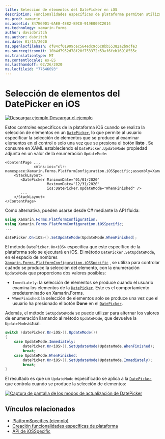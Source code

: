 ```yaml
---
title: Selección de elementos del DatePicker en iOS
description: Funcionalidades específicas de plataforma permiten utilizar la funcionalidad que solo está disponible en una plataforma concreta, sin necesidad de implementar los representadores personalizados o los efectos. En este artículo se explica cómo consumir el específico de la plataforma iOS que controla cuándo se produce la selección de elementos en un DatePicker.
ms.prod: xamarin
ms.assetid: 847E69D1-6AE0-4E82-B9C8-919E009C2014
ms.technology: xamarin-forms
author: davidbritch
ms.author: dabritch
ms.date: 01/15/2020
ms.openlocfilehash: df84cf01909cec564edc9c6c8bb55382a2b9dfe3
ms.sourcegitcommit: 10b4d7952d78f20f753372c53af6feb16918555c
ms.translationtype: MT
ms.contentlocale: es-ES
ms.lasthandoff: 02/26/2020
ms.locfileid: "77646693"
---
```

# <a name="datepicker-item-selection-on-ios"></a>Selección de elementos del DatePicker en iOS

[![Descargar ejemplo](~/media/shared/download.png) Descargar el ejemplo](https://docs.microsoft.com/samples/xamarin/xamarin-forms-samples/userinterface-platformspecifics)

Estos controles específicos de la plataforma iOS cuando se realiza la selección de elementos en un [`DatePicker`](xref:Xamarin.Forms.DatePicker), lo que permite al usuario especificar la selección de elementos que se produce al examinar elementos en el control o solo una vez que se presiona el botón **listo** . Se consume en XAML estableciendo el `DatePicker.UpdateMode` propiedad adjunta en un valor de la enumeración `UpdateMode`:

```xaml
<ContentPage ...
             xmlns:ios="clr-namespace:Xamarin.Forms.PlatformConfiguration.iOSSpecific;assembly=Xamarin.Forms.Core">
    <StackLayout>
       <DatePicker MinimumDate="01/01/2020"
                   MaximumDate="12/31/2020"
                   ios:DatePicker.UpdateMode="WhenFinished" />
       ...
    </StackLayout>
</ContentPage>
```

Como alternativa, pueden usarse desde C# mediante la API fluida:

```csharp
using Xamarin.Forms.PlatformConfiguration;
using Xamarin.Forms.PlatformConfiguration.iOSSpecific;
...

datePicker.On<iOS>().SetUpdateMode(UpdateMode.WhenFinished);
```

El método `DatePicker.On<iOS>` especifica que este específico de la plataforma solo se ejecutará en iOS. El método `DatePicker.SetUpdateMode`, en el espacio de nombres [`Xamarin.Forms.PlatformConfiguration.iOSSpecific`](xref:Xamarin.Forms.PlatformConfiguration.iOSSpecific) , se utiliza para controlar cuándo se produce la selección del elemento, con la enumeración `UpdateMode` que proporciona dos valores posibles:

- `Immediately`: la selección de elementos se produce cuando el usuario examina los elementos de la [`DatePicker`](xref:Xamarin.Forms.DatePicker). Este es el comportamiento predeterminado en Xamarin.Forms.
- `WhenFinished`: la selección de elementos solo se produce una vez que el usuario ha presionado el botón **Done** en el [`DatePicker`](xref:Xamarin.Forms.DatePicker).

Además, el método `SetUpdateMode` se puede utilizar para alternar los valores de enumeración llamando al método `UpdateMode`, que devuelve la `UpdateMode`actual:

```csharp
switch (datePicker.On<iOS>().UpdateMode())
{
    case UpdateMode.Immediately:
        datePicker.On<iOS>().SetUpdateMode(UpdateMode.WhenFinished);
        break;
    case UpdateMode.WhenFinished:
        datePicker.On<iOS>().SetUpdateMode(UpdateMode.Immediately);
        break;
}
```

El resultado es que un `UpdateMode` especificado se aplica a la [`DatePicker`](xref:Xamarin.Forms.DatePicker), que controla cuándo se produce la selección de elementos:

[![Captura de pantalla de los modos de actualización de DatePicker](datepicker-selection-images/datepicker-updatemode.png "Específico de la plataforma DatePicker UpdateMode")](datepicker-selection-images/datepicker-updatemode-large.png#lightbox "Específico de la plataforma DatePicker UpdateMode")

## <a name="related-links"></a>Vínculos relacionados

- [PlatformSpecifics (ejemplo)](https://docs.microsoft.com/samples/xamarin/xamarin-forms-samples/userinterface-platformspecifics)
- [Creación funcionalidades específicas de plataforma](~/xamarin-forms/platform/platform-specifics/index.md#creating-platform-specifics)
- [API de iOSSpecific](xref:Xamarin.Forms.PlatformConfiguration.iOSSpecific)
